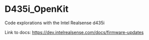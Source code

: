 # D435i_OpenKit
Code explorations with the Intel Realsense d435i

Link to docs: https://dev.intelrealsense.com/docs/firmware-updates
